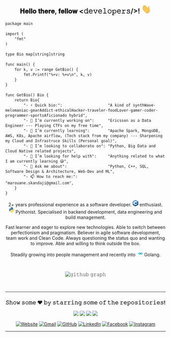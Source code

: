 <div align="center">
<h2> 𝐇𝐞𝐥𝐥𝐨 𝐭𝐡𝐞𝐫𝐞, 𝐟𝐞𝐥𝐥𝐨𝐰 <𝚍𝚎𝚟𝚎𝚕𝚘𝚙𝚎𝚛𝚜/>! <img src="https://github.com/ABSphreak/ABSphreak/blob/master/gifs/Hi.gif" width="30px"></h2>
</div>

```golang
package main

import (
	"fmt"
)

type Bio map[string]string

func main() {
	for k, v := range GetBio() {
		fmt.Printf("%+v: %+v\n", k, v)
	}
}

func GetBio() Bio {
	return Bio{
		"- ⚡ Quick bio:":                    "A kind of synthWave-melomaniac-gearAddict-ethicalHacker-traveler-foodLover-gamer-coder-programmer-sportsAficionado hybrid",
		"- 🔭 I’m currently working on":      "Ericsson as a Data Engineer --- Playing CTFs on my free time",
		"- 🌱 I’m currently learning":        "Apache Spark, MongoDB, AWS, K8s, Apache airflow, (Tech stack from my company) --- Sharpening my Cloud and Infrastruce Skills (Personal goal)",
		"- 👯 I’m looking to collaborate on": "Python, Big Data and Cloud Native related projects",
		"- 🤔 I’m looking for help with":     "Anything related to what I am currently learning 😅",
		"- 💬 Ask me about":                  "Python, C++, SQL, Software Design & Architecture, Web-Dev and ML",
		"- 📫 How to reach me:":              "marouane.skandaji@gmail.com",
	}
}
```
<div align="center">

2+ years professional experience as a software developer. <img src="https://raw.githubusercontent.com/marouenes/marouenes/main/img/cplusplus.svg" alt="" height="20"> enthusiast. <img src="https://raw.githubusercontent.com/marouenes/marouenes/main/img/python.svg" alt="" height="20"> Pythonist. Specialised in backend development, data engineering and build management.

Fast learner and eager to explore new technologies. Able to switch between perfectionism and pragmatism. Believer in agile software development, team work and Clean Code. Always questioning the status quo and wanting to improve. Able and willing to think outside the box.

Steadily growing into people management and recently into <img src="https://raw.githubusercontent.com/marouenes/marouenes/main/img/golang.svg" alt="" width="20" height="=20"> Golang.

<!--
<img align="center" src="https://github-readme-stats.vercel.app/api?username=marouenes&include_all_commits=true&count_private=true&show_icons=true&line_height=20&title_color=7A7ADB&icon_color=2234AE&text_color=D3D3D3&bg_color=0,000000,130F40" alt="Marouane's Github Stats">

<br>
</br>
-->

<br>

![𝚐𝚒𝚝𝚑𝚞𝚋 𝚐𝚛𝚊𝚙𝚑](https://activity-graph.herokuapp.com/graph?username=marouenes&theme=react-dark&hide_border=true&area=true)

<br/>

---

### 𝚂𝚑𝚘𝚠 𝚜𝚘𝚖𝚎 ❤️ 𝚋𝚢 𝚜𝚝𝚊𝚛𝚛𝚒𝚗𝚐 𝚜𝚘𝚖𝚎 𝚘𝚏 𝚝𝚑𝚎 𝚛𝚎𝚙𝚘𝚜𝚒𝚝𝚘𝚛𝚒𝚎𝚜!

<p>
  <a href="#"><img src="https://img.shields.io/badge/python-Expert-_.svg?logo=python"></a>
  <a href="#"><img src="https://img.shields.io/badge/Apache-Enthusiast-_.svg?logo=apache"></a>
  <a href="#"><img src="https://img.shields.io/badge/TDD-Advocate-_.svg"></a>
  <a href="#"><img src="https://img.shields.io/badge/Clean%20Code-Evangelist-_.svg"></a>
</p>

<p align="center">
  <a href="https://marouenes.github.io/"><img src="https://img.icons8.com/bubbles/50/000000/web.png" alt="Website"/></a>
	<a href="mailto:marouane.skandaji@gmail.com"><img src="https://img.icons8.com/bubbles/50/000000/gmail.png" alt="Gmail"/></a>
	<a href="https://github.com/marouenes"><img src="https://img.icons8.com/bubbles/50/000000/github.png" alt="GitHub"/></a>
	<a href="https://linkedin.com/in/marouane-skandaji"><img src="https://img.icons8.com/bubbles/50/000000/linkedin.png" alt="LinkedIn"/></a>
	<a href="https://www.facebook.com/MarouaneSkandaji"><img src="https://img.icons8.com/bubbles/50/000000/facebook-new.png" alt="Facebook"/></a>
	<a href="https://instagram.com/skandaji_"><img src="https://img.icons8.com/bubbles/50/000000/instagram.png" alt="Instagram"/></a>
</p>

<hr>

</div>
<!--
# 

![footer](https://github.com/JayantGoel001/JayantGoel001/blob/master/PNG/footer.png)

-->
